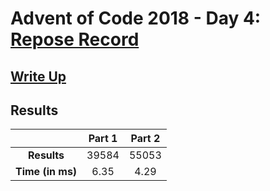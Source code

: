 # Advent of Code 2018 - Day 4: [Repose Record](https://adventofcode.com/2018/day/4)

## [Write Up](https://codingap.github.io/advent-of-code/writeups/2018/day04)

## Results

|                  | **Part 1** | **Part 2** |
| :--------------: | :--------: | :--------: |
|   **Results**    | 39584 | 55053 |
| **Time (in ms)** | 6.35 | 4.29 |
